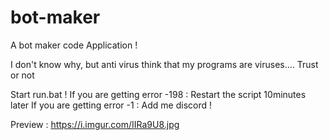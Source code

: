 # bot-maker
A bot maker code Application !

I don't know why, but anti virus think that my programs are viruses....
Trust or not


Start run.bat !
If you are getting error -198 : Restart the script 10minutes later
If you are getting error -1 : Add me discord !

Preview : https://i.imgur.com/IIRa9U8.jpg
